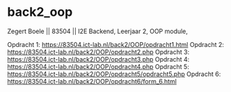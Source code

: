 # back2_oop
Zegert Boele || 83504 || I2E
Backend, Leerjaar 2, OOP module, 

Opdracht 1: https://83504.ict-lab.nl/back2/OOP/opdracht1.html
Opdracht 2: https://83504.ict-lab.nl/back2/OOP/opdracht2.php
Opdracht 3: https://83504.ict-lab.nl/back2/OOP/opdracht3.php
Opdracht 4: https://83504.ict-lab.nl/back2/OOP/opdracht4.php
Opdracht 5: https://83504.ict-lab.nl/back2/OOP/opdracht5/opdracht5.php
Opdracht 6: https://83504.ict-lab.nl/back2/OOP/opdracht6/form_6.html
